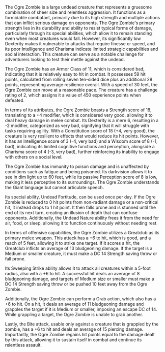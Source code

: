 The Ogre Zombie is a large undead creature that represents a gruesome combination of sheer size and relentless aggression. It functions as a formidable combatant, primarily due to its high strength and multiple actions that can inflict serious damage on opponents. The Ogre Zombie's primary strength lies in its durability and ability to resist typical forms of damage, particularly through its special abilities, which allow it to remain standing even when most creatures would fall. However, its significantly low Dexterity makes it vulnerable to attacks that require finesse or speed, and its poor Intelligence and Charisma indicate limited strategic capabilities and social interaction. This creature can serve as a notable challenge for adventurers looking to test their mettle against the undead.

The Ogre Zombie has an Armor Class of 11, which is considered bad, indicating that it is relatively easy to hit in combat. It possesses 59 hit points, calculated from rolling seven ten-sided dice plus an additional 28 points, representing average resilience overall. With a speed of 30 feet, the Ogre Zombie can move at a reasonable pace. The creature has a challenge rating of 2, which assigns it a value of 450 experience points when defeated.

In terms of its attributes, the Ogre Zombie boasts a Strength score of 18, translating to a +4 modifier, which is considered very good, allowing it to deal heavy damage in melee combat. Its Dexterity is a mere 6, resulting in a -2 modifier, categorized as very bad, signifying that it will struggle with tasks requiring agility. With a Constitution score of 18 (+4, very good), the creature is very resilient to effects that would reduce its hit points. However, it has an Intelligence score of 3 (-4, very bad) and a Wisdom score of 8 (-1, bad), indicating its limited cognitive functions and perception, alongside a Charisma score of 4 (-3, very bad), further reinforcing its inability to engage with others on a social level.

The Ogre Zombie has immunity to poison damage and is unaffected by conditions such as fatigue and being poisoned. Its darkvision allows it to see in dim light up to 60 feet, while its passive Perception score of 8 is low, making it less perceptive to its surroundings. The Ogre Zombie understands the Giant language but cannot articulate speech.

Its special ability, Undead Fortitude, can be used once per day. If the Ogre Zombie is reduced to 0 hit points from non-radiant damage or a non-critical hit, it instead drops to 1 hit point. It then falls prone and is stunned until the end of its next turn, creating an illusion of death that can confuse opponents. Additionally, the Undead Nature ability frees it from the need for air, food, or sleep, allowing it to function continuously without needing rest.

In terms of offensive capabilities, the Ogre Zombie utilizes a Greatclub as its primary melee weapon. This attack has a +6 to hit, which is good, and a reach of 5 feet, allowing it to strike one target. If it scores a hit, the Greatclub inflicts an average of 13 bludgeoning damage. If the target is a Medium or smaller creature, it must make a DC 14 Strength saving throw or fall prone.

Its Sweeping Strike ability allows it to attack all creatures within a 5-foot radius, also with a +6 to hit. A successful hit deals an average of 8 bludgeoning damage, and targets of Medium size or smaller must make a DC 14 Strength saving throw or be pushed 10 feet away from the Ogre Zombie.

Additionally, the Ogre Zombie can perform a Grab action, which also has a +6 to hit. On a hit, it deals an average of 11 bludgeoning damage and grapples the target if it is Medium or smaller, imposing an escape DC of 14. While grappling a target, the Ogre Zombie is unable to grab another.

Lastly, the Bite attack, usable only against a creature that is grappled by the zombie, has a +6 to hit and deals an average of 15 piercing damage. Importantly, the Ogre Zombie regains hit points equal to the damage dealt by this attack, allowing it to sustain itself in combat and continue its relentless assault.